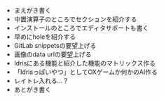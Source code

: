 * まえがき書く
* 中置演算子のところでセクションを紹介する
* インストールのところでエディタサポートも書く
* 早めにholeを紹介する
* GitLab snippetsの要望上げる
* 画像のdata urlの要望上げる
* Idrisにある機能と紹介した機能のマトリックス作る
* 「Idrisっぽいやつ」としてOXゲームか何かのAI作る
* レイトレ入れる…？
* あとがき書く
